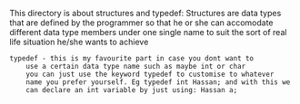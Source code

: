 This directory is about structures and typedef:
	Structures are data types that are defined by the
	programmer so that he or she can accomodate different 
	data type members under one single name to suit the sort 
	of real life situation he/she wants to achieve

	typedef - this is my favourite part in case you dont want to
		use a certain data type name such as maybe int or char
		you can just use the keyword typedef to customise to whatever 
		name you prefer yourself. Eg typedef int Hassan; and with this we 
		can declare an int variable by just using: Hassan a;
